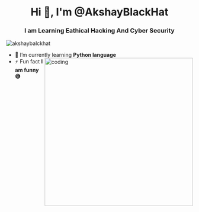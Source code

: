 
<h1 align="center">Hi 👋, I'm @AkshayBlackHat</h1>
<h3 align="center">I am Learning Eathical Hacking And Cyber Security</h3>

<p align="left"> <img src="https://komarev.com/ghpvc/?username=akshaybalckhat&label=Profile%20views&color=0e75b6&style=flat" alt="akshaybalckhat" /> </p>


- 🌱 I’m currently learning **Python language**<img align="right" alt="coding" width="400" src="https://user-images.githubusercontent.com/55389276/140866485-8fb1c876-9a8f-4d6a-98dc-08c4981eaf70.gif">
- ⚡ Fun fact **I am funny😅**
